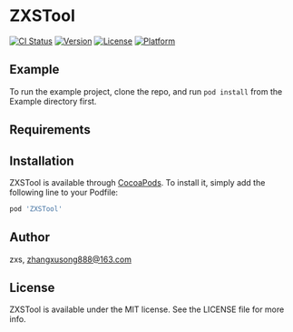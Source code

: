 # ZXSTool

[![CI Status](https://img.shields.io/travis/zxs/ZXSTool.svg?style=flat)](https://travis-ci.org/zxs/ZXSTool)
[![Version](https://img.shields.io/cocoapods/v/ZXSTool.svg?style=flat)](https://cocoapods.org/pods/ZXSTool)
[![License](https://img.shields.io/cocoapods/l/ZXSTool.svg?style=flat)](https://cocoapods.org/pods/ZXSTool)
[![Platform](https://img.shields.io/cocoapods/p/ZXSTool.svg?style=flat)](https://cocoapods.org/pods/ZXSTool)

## Example

To run the example project, clone the repo, and run `pod install` from the Example directory first.

## Requirements

## Installation

ZXSTool is available through [CocoaPods](https://cocoapods.org). To install
it, simply add the following line to your Podfile:

```ruby
pod 'ZXSTool'
```

## Author

zxs, zhangxusong888@163.com

## License

ZXSTool is available under the MIT license. See the LICENSE file for more info.
